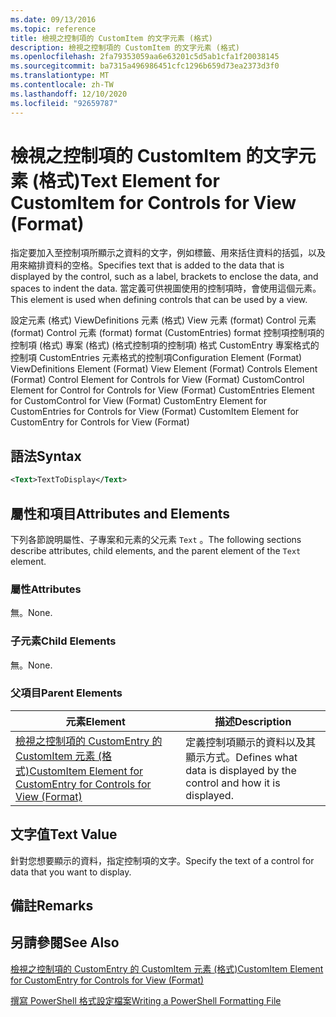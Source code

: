 ```yaml
---
ms.date: 09/13/2016
ms.topic: reference
title: 檢視之控制項的 CustomItem 的文字元素 (格式)
description: 檢視之控制項的 CustomItem 的文字元素 (格式)
ms.openlocfilehash: 2fa79353059aa6e63201c5d5ab1cfa1f20038145
ms.sourcegitcommit: ba7315a496986451cfc1296b659d73ea2373d3f0
ms.translationtype: MT
ms.contentlocale: zh-TW
ms.lasthandoff: 12/10/2020
ms.locfileid: "92659787"
---
```

# <a name="text-element-for-customitem-for-controls-for-view-format"></a><span data-ttu-id="6a2cb-103">檢視之控制項的 CustomItem 的文字元素 (格式)</span><span class="sxs-lookup"><span data-stu-id="6a2cb-103">Text Element for CustomItem for Controls for View (Format)</span></span>

<span data-ttu-id="6a2cb-104">指定要加入至控制項所顯示之資料的文字，例如標籤、用來括住資料的括弧，以及用來縮排資料的空格。</span><span class="sxs-lookup"><span data-stu-id="6a2cb-104">Specifies text that is added to the data that is displayed by the control, such as a label, brackets to enclose the data, and spaces to indent the data.</span></span> <span data-ttu-id="6a2cb-105">當定義可供視圖使用的控制項時，會使用這個元素。</span><span class="sxs-lookup"><span data-stu-id="6a2cb-105">This element is used when defining controls that can be used by a view.</span></span>

<span data-ttu-id="6a2cb-106">設定元素 (格式) ViewDefinitions 元素 (格式) View 元素 (format) Control 元素 (format) Control 元素 (format) format (CustomEntries) format 控制項控制項的控制項 (格式) 專案 (格式)  (格式控制項的控制項) 格式 CustomEntry 專案格式的控制項 CustomEntries 元素格式的控制項</span><span class="sxs-lookup"><span data-stu-id="6a2cb-106">Configuration Element (Format) ViewDefinitions Element (Format) View Element (Format) Controls Element (Format) Control Element for Controls for View (Format) CustomControl Element for Control for Controls for View (Format) CustomEntries Element for CustomControl for View (Format) CustomEntry Element for CustomEntries for Controls for View (Format) CustomItem Element for CustomEntry for Controls for View (Format)</span></span>

## <a name="syntax"></a><span data-ttu-id="6a2cb-107">語法</span><span class="sxs-lookup"><span data-stu-id="6a2cb-107">Syntax</span></span>

```xml
<Text>TextToDisplay</Text>
```

## <a name="attributes-and-elements"></a><span data-ttu-id="6a2cb-108">屬性和項目</span><span class="sxs-lookup"><span data-stu-id="6a2cb-108">Attributes and Elements</span></span>

<span data-ttu-id="6a2cb-109">下列各節說明屬性、子專案和元素的父元素 `Text` 。</span><span class="sxs-lookup"><span data-stu-id="6a2cb-109">The following sections describe attributes, child elements, and the parent element of the `Text` element.</span></span>

### <a name="attributes"></a><span data-ttu-id="6a2cb-110">屬性</span><span class="sxs-lookup"><span data-stu-id="6a2cb-110">Attributes</span></span>

<span data-ttu-id="6a2cb-111">無。</span><span class="sxs-lookup"><span data-stu-id="6a2cb-111">None.</span></span>

### <a name="child-elements"></a><span data-ttu-id="6a2cb-112">子元素</span><span class="sxs-lookup"><span data-stu-id="6a2cb-112">Child Elements</span></span>

<span data-ttu-id="6a2cb-113">無。</span><span class="sxs-lookup"><span data-stu-id="6a2cb-113">None.</span></span>

### <a name="parent-elements"></a><span data-ttu-id="6a2cb-114">父項目</span><span class="sxs-lookup"><span data-stu-id="6a2cb-114">Parent Elements</span></span>

|<span data-ttu-id="6a2cb-115">元素</span><span class="sxs-lookup"><span data-stu-id="6a2cb-115">Element</span></span>|<span data-ttu-id="6a2cb-116">描述</span><span class="sxs-lookup"><span data-stu-id="6a2cb-116">Description</span></span>|
|-------------|-----------------|
|[<span data-ttu-id="6a2cb-117">檢視之控制項的 CustomEntry 的 CustomItem 元素 (格式)</span><span class="sxs-lookup"><span data-stu-id="6a2cb-117">CustomItem Element for CustomEntry for Controls for View (Format)</span></span>](./customitem-element-for-customentry-for-controls-for-view-format.md)|<span data-ttu-id="6a2cb-118">定義控制項顯示的資料以及其顯示方式。</span><span class="sxs-lookup"><span data-stu-id="6a2cb-118">Defines what data is displayed by the control and how it is displayed.</span></span>|

## <a name="text-value"></a><span data-ttu-id="6a2cb-119">文字值</span><span class="sxs-lookup"><span data-stu-id="6a2cb-119">Text Value</span></span>

<span data-ttu-id="6a2cb-120">針對您想要顯示的資料，指定控制項的文字。</span><span class="sxs-lookup"><span data-stu-id="6a2cb-120">Specify the text of a control for data that you want to display.</span></span>

## <a name="remarks"></a><span data-ttu-id="6a2cb-121">備註</span><span class="sxs-lookup"><span data-stu-id="6a2cb-121">Remarks</span></span>

## <a name="see-also"></a><span data-ttu-id="6a2cb-122">另請參閱</span><span class="sxs-lookup"><span data-stu-id="6a2cb-122">See Also</span></span>

[<span data-ttu-id="6a2cb-123">檢視之控制項的 CustomEntry 的 CustomItem 元素 (格式)</span><span class="sxs-lookup"><span data-stu-id="6a2cb-123">CustomItem Element for CustomEntry for Controls for View (Format)</span></span>](./customitem-element-for-customentry-for-controls-for-view-format.md)

[<span data-ttu-id="6a2cb-124">撰寫 PowerShell 格式設定檔案</span><span class="sxs-lookup"><span data-stu-id="6a2cb-124">Writing a PowerShell Formatting File</span></span>](./writing-a-powershell-formatting-file.md)
